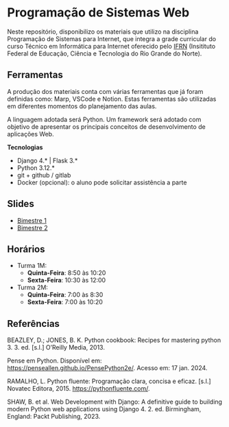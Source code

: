 # Programação de Sistemas Web

Neste repositório, disponibilizo os materiais que utilizo na disciplina Programação de Sistemas para Internet, que integra a grade curricular do curso Técnico em Informática para Internet oferecido pelo [IFRN](https://portal.ifrn.edu.br/) (Insitituto Federal de Educação, Ciência e Tecnologia do Rio Grande do Norte).

## Ferramentas

A produção dos materiais conta com várias ferramentas que já foram definidas como: Marp, VSCode e Notion. Estas ferramentas são utilizadas em diferentes momentos do planejamento das aulas.

A linguagem adotada será Python. Um framework será adotado com objetivo de apresentar os principais conceitos de desenvolvimento de aplicações Web.

**Tecnologias**
- Django 4.* | Flask 3.*
- Python 3.12.*
- git + github / gitlab
- Docker (opcional): o aluno pode solicitar assistência a parte

## Slides

- [Bimestre 1](./pages/bimestre1.md)
- [Bimestre 2](./pages/bimestre2.md)

## Horários

- Turma 1M: 
  - **Quinta-Feira**: 8:50 às 10:20
  - **Sexta-Feira**: 10:30 às 12:00
- Turma 2M: 
  - **Quinta-Feira**: 7:00 às 8:30
  - **Sexta-Feira**: 7:00 às 10:20

## Referências

BEAZLEY, D.; JONES, B. K. Python cookbook: Recipes for mastering python 3. 3. ed. [s.l.] O’Reilly Media, 2013.

Pense em Python. Disponível em: https://penseallen.github.io/PensePython2e/. Acesso em: 17 jan. 2024.

RAMALHO, L. Python fluente: Programação clara, concisa e eficaz. [s.l.] Novatec Editora, 2015. https://pythonfluente.com/.

SHAW, B. et al. Web Development with Django: A definitive guide to building modern Python web applications using Django 4. 2. ed. Birmingham, England: Packt Publishing, 2023.
